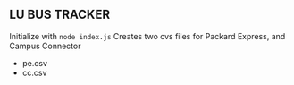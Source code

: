 ## LU BUS TRACKER

Initialize with `node index.js`
Creates two cvs files for Packard Express, and Campus Connector
* pe.csv
* cc.csv